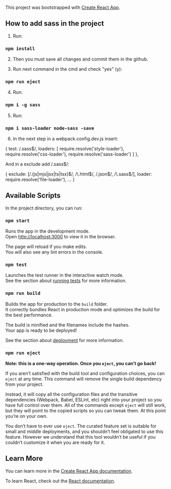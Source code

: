 This project was bootstrapped with [Create React App](https://github.com/facebook/create-react-app).

## How to add sass in the project

1. Run: 

### `npm install`

2. Then you must save all changes and commit them in the github.

3. Run next command in the cmd and check "yes" (y):

### `npm run eject` 

4. Run: 

### `npm i -g sass`

5. Run: 

### `npm i sass-loader node-sass -save`

6. In the next step in a webpack.config.dev.js insert:

{
    test: /\.sass$/,
    loaders: [
        require.resolve('style-loader'),
        require.resolve('css-loader'),
        require.resolve('sass-loader')
    ]
},

And in a exclude add /\.sass$/: 

{
    exclude: [/\.(js|mjs|jsx|ts|tsx)$/, /\.html$/, /\.json$/, /\.sass$/],
    loader: require.resolve('file-loader'),
    ...
}

## Available Scripts

In the project directory, you can run:

### `npm start`

Runs the app in the development mode.<br>
Open [http://localhost:3000](http://localhost:3000) to view it in the browser.

The page will reload if you make edits.<br>
You will also see any lint errors in the console.

### `npm test`

Launches the test runner in the interactive watch mode.<br>
See the section about [running tests](https://facebook.github.io/create-react-app/docs/running-tests) for more information.

### `npm run build`

Builds the app for production to the `build` folder.<br>
It correctly bundles React in production mode and optimizes the build for the best performance.

The build is minified and the filenames include the hashes.<br>
Your app is ready to be deployed!

See the section about [deployment](https://facebook.github.io/create-react-app/docs/deployment) for more information.

### `npm run eject`

**Note: this is a one-way operation. Once you `eject`, you can’t go back!**

If you aren’t satisfied with the build tool and configuration choices, you can `eject` at any time. This command will remove the single build dependency from your project.

Instead, it will copy all the configuration files and the transitive dependencies (Webpack, Babel, ESLint, etc) right into your project so you have full control over them. All of the commands except `eject` will still work, but they will point to the copied scripts so you can tweak them. At this point you’re on your own.

You don’t have to ever use `eject`. The curated feature set is suitable for small and middle deployments, and you shouldn’t feel obligated to use this feature. However we understand that this tool wouldn’t be useful if you couldn’t customize it when you are ready for it.

## Learn More

You can learn more in the [Create React App documentation](https://facebook.github.io/create-react-app/docs/getting-started).

To learn React, check out the [React documentation](https://reactjs.org/).


